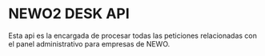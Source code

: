 # NEWO2 DESK API
Esta api es la encargada de procesar todas las peticiones relacionadas con el panel administrativo para empresas de NEWO.
